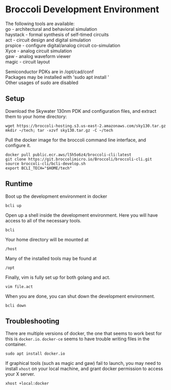 # Broccoli Development Environment

The following tools are available:<br>
go       - architectural and behavioral simulation<br>
haystack - formal synthesis of self-timed circuits<br>
act      - circuit design and digital simulation<br>
prspice  - configure digital/analog circuit co-simulation<br>
Xyce     - analog circuit simulation<br>
gaw      - analog waveform viewer<br>
magic    - circuit layout<br>

Semiconductor PDKs are in /opt/cad/conf<br>
Packages may be installed with 'sudo apt install <package>'<br>
Other usages of sudo are disabled<br>

## Setup

Download the Skywater 130nm PDK and configuration files, and extract them to your home directory: 
```
wget https://broccoli-hosting.s3.us-east-2.amazonaws.com/sky130.tar.gz
mkdir ~/tech; tar -xzvf sky130.tar.gz -C ~/tech
```
Pull the docker image for the broccoli command line interface, and configure it.
```
docker pull public.ecr.aws/l5h5o6z4/broccoli-cli:latest
git clone https://git.broccolimicro.io/Broccoli/broccoli-cli.git
source broccoli-cli/bcli-develop.sh
export BCLI_TECH="$HOME/tech"
```

## Runtime

Boot up the development environment in docker
```
bcli up
```
Open up a shell inside the development environment. Here you will have access to all of the necessary tools.
```
bcli
```
Your home directory will be mounted at
```
/host
```
Many of the installed tools may be found at
```
/opt
```
Finally, vim is fully set up for both golang and act.
```
vim file.act
```
When you are done, you can shut down the development environment.
```
bcli down
```

## Troubleshooting

There are multiple versions of docker, the one that seems to work best for this is `docker.io`. `docker-ce` seems to have trouble writing files in the container.
```
sudo apt install docker.io
```

If graphical tools (such as magic and gaw) fail to launch, you may need to install ```xhost``` on your local machine, and grant docker permission to access your X server.
```
xhost +local:docker
```

